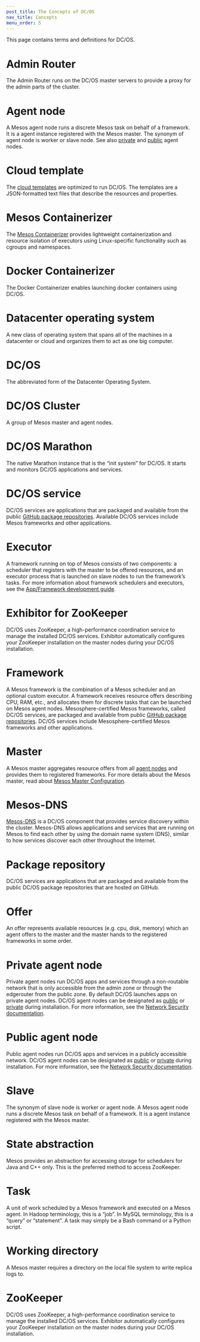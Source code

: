 ```yaml
---
post_title: The Concepts of DC/OS
nav_title: Concepts
menu_order: 5
---
```

This page contains terms and definitions for DC/OS.

# Admin Router

The Admin Router runs on the DC/OS master servers to provide a proxy for the admin parts of the cluster.

# <a name="agent"></a> Agent node

A Mesos agent node runs a discrete Mesos task on behalf of a framework. It is a agent instance registered with the Mesos master. The synonym of agent node is worker or slave node. See also [private][1] and [public][2] agent nodes.

# Cloud template

The [cloud templates][3] are optimized to run DC/OS. The templates are a JSON-formatted text files that describe the resources and properties.

# Mesos Containerizer

The [Mesos Containerizer][4] provides lightweight containerization and resource isolation of executors using Linux-specific functionality such as cgroups and namespaces.

# Docker Containerizer

The Docker Containerizer enables launching docker containers using DC/OS.

# Datacenter operating system

A new class of operating system that spans all of the machines in a datacenter or cloud and organizes them to act as one big computer.

# DC/OS

The abbreviated form of the Datacenter Operating System.

# DC/OS Cluster

A group of Mesos master and agent nodes.

# DC/OS Marathon

The native Marathon instance that is the “init system” for DC/OS. It starts and monitors DC/OS applications and services.

# DC/OS service

DC/OS services are applications that are packaged and available from the public [GitHub package repositories][5]. Available DC/OS services include Mesos frameworks and other applications.

# Executor

A framework running on top of Mesos consists of two components: a scheduler that registers with the master to be offered resources, and an executor process that is launched on slave nodes to run the framework’s tasks. For more information about framework schedulers and executors, see the [App/Framework development guide][6].

# Exhibitor for ZooKeeper

DC/OS uses ZooKeeper, a high-performance coordination service to manage the installed DC/OS services. Exhibitor automatically configures your ZooKeeper installation on the master nodes during your DC/OS installation.

# Framework

A Mesos framework is the combination of a Mesos scheduler and an optional custom executor. A framework receives resource offers describing CPU, RAM, etc., and allocates them for discrete tasks that can be launched on Mesos agent nodes. Mesosphere-certified Mesos frameworks, called DC/OS services, are packaged and available from public [GitHub package repositories][5]. DC/OS services include Mesosphere-certified Mesos frameworks and other applications.

# Master

A Mesos master aggregates resource offers from all [agent nodes][8] and provides them to registered frameworks. For more details about the Mesos master, read about [Mesos Master Configuration][9].

# Mesos-DNS

[Mesos-DNS][10] is a DC/OS component that provides service discovery within the cluster. Mesos-DNS allows applications and services that are running on Mesos to find each other by using the domain name system (DNS), similar to how services discover each other throughout the Internet.

# Package repository

DC/OS services are applications that are packaged and available from the public DC/OS package repositories that are hosted on GitHub.

# Offer

An offer represents available resources (e.g. cpu, disk, memory) which an agent offers to the master and the master hands to the registered frameworks in some order.

# <a name="private"></a> Private agent node

Private agent nodes run DC/OS apps and services through a non-routable network that is only accessible from the admin zone or through the edgerouter from the public zone. By default DC/OS launches apps on private agent nodes. DC/OS agent nodes can be designated as [public][2] or [private][1] during installation. For more information, see the [Network Security documentation][11].

# <a name="public"></a> Public agent node

Public agent nodes run DC/OS apps and services in a publicly accessible network. DC/OS agent nodes can be designated as [public][2] or [private][1] during installation. For more information, see the [Network Security documentation][11].

# Slave

The synonym of slave node is worker or agent node. A Mesos agent node runs a discrete Mesos task on behalf of a framework. It is a agent instance registered with the Mesos master.

# State abstraction

Mesos provides an abstraction for accessing storage for schedulers for Java and C++ only. This is the preferred method to access ZooKeeper.

# Task

A unit of work scheduled by a Mesos framework and executed on a Mesos agent. In Hadoop terminology, this is a “job”. In MySQL terminology, this is a “query” or “statement”. A task may simply be a Bash command or a Python script.

# Working directory

A Mesos master requires a directory on the local file system to write replica logs to.

# ZooKeeper

DC/OS uses ZooKeeper, a high-performance coordination service to manage the installed DC/OS services. Exhibitor automatically configures your ZooKeeper installation on the master nodes during your DC/OS installation.

[1]: #private
[2]: #public
[3]: /docs/1.7/administration/installing/cloud/
[4]: http://mesos.apache.org/documentation/latest/containerizer/
[5]: https://github.com/mesosphere/universe
[6]: http://mesos.apache.org/documentation/latest/app-framework-development-guide/
[8]: #agent
[9]: http://mesos.apache.org/documentation/latest/configuration/
[10]: https://github.com/dcos/mesos-dns
[11]: ../security/

